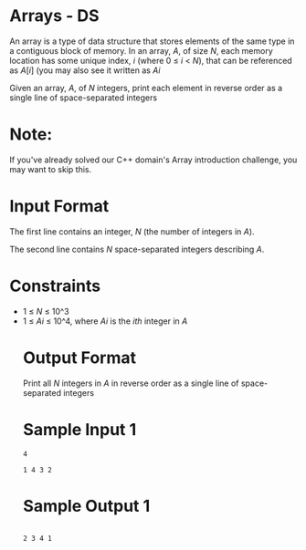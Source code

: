 # Arrays - DS
<p>An array is a type of data structure that stores elements of the same type in a contiguous block of memory. In an array, <em>A</em>, of size <em>N</em>, each memory location has some unique index, <em>i</em> (where 0 ≤ <em>i</em> < <em>N</em>), that can be referenced as <em>A</em>[<em>i</em>] (you may also see it written as <em>Ai</em></p>
<p>Given an array, <em>A</em>, of <em>N</em> integers, print each element in reverse order as a single line of space-separated integers</p>

# Note:
If you've already solved our C++ domain's Array introduction challenge, you may want to skip this.

# Input Format
<p>The first line contains an integer, <em>N</em> (the number of integers in <em>A</em>).</p>
<p>The second line contains <em>N</em> space-separated integers describing <em>A</em>.</p>

# Constraints
<ul>
<li>1 ≤ <em>N</em> ≤ 10^3</li>
<li>1 ≤ <em>Ai</em> ≤ 10^4, where <em>Ai</em> is the <em>ith</em> integer in <em>A</em></li>

# Output Format
Print all <em>N</em> integers in <em>A</em> in reverse order as a single line of space-separated integers

# Sample Input 1
<p><code>4</code></p>
<p><code>1 4 3 2</code></p>

# Sample Output 1
<code>
2 3 4 1
</code>
